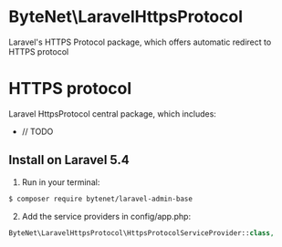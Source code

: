 # ByteNet\LaravelHttpsProtocol
Laravel's HTTPS Protocol package, which offers automatic redirect to HTTPS protocol

# HTTPS protocol


Laravel HttpsProtocol central package, which includes:

-  // TODO


## Install on Laravel 5.4

1) Run in your terminal:

``` bash
$ composer require bytenet/laravel-admin-base
```

2) Add the service providers in config/app.php:
``` php
ByteNet\LaravelHttpsProtocol\HttpsProtocolServiceProvider::class,
```
